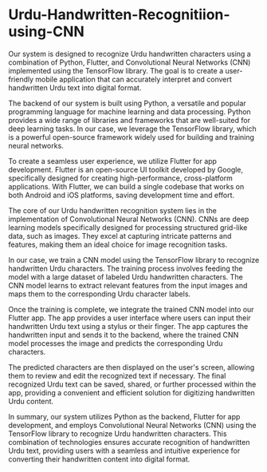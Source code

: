 # Urdu-Handwritten-Recognitiion-using-CNN
Our system is designed to recognize Urdu handwritten characters using a combination of Python, Flutter, and Convolutional Neural Networks (CNN) implemented using the TensorFlow library. The goal is to create a user-friendly mobile application that can accurately interpret and convert handwritten Urdu text into digital format.

The backend of our system is built using Python, a versatile and popular programming language for machine learning and data processing. Python provides a wide range of libraries and frameworks that are well-suited for deep learning tasks. In our case, we leverage the TensorFlow library, which is a powerful open-source framework widely used for building and training neural networks.

To create a seamless user experience, we utilize Flutter for app development. Flutter is an open-source UI toolkit developed by Google, specifically designed for creating high-performance, cross-platform applications. With Flutter, we can build a single codebase that works on both Android and iOS platforms, saving development time and effort.

The core of our Urdu handwritten recognition system lies in the implementation of Convolutional Neural Networks (CNN). CNNs are deep learning models specifically designed for processing structured grid-like data, such as images. They excel at capturing intricate patterns and features, making them an ideal choice for image recognition tasks.

In our case, we train a CNN model using the TensorFlow library to recognize handwritten Urdu characters. The training process involves feeding the model with a large dataset of labeled Urdu handwritten characters. The CNN model learns to extract relevant features from the input images and maps them to the corresponding Urdu character labels.

Once the training is complete, we integrate the trained CNN model into our Flutter app. The app provides a user interface where users can input their handwritten Urdu text using a stylus or their finger. The app captures the handwritten input and sends it to the backend, where the trained CNN model processes the image and predicts the corresponding Urdu characters.

The predicted characters are then displayed on the user's screen, allowing them to review and edit the recognized text if necessary. The final recognized Urdu text can be saved, shared, or further processed within the app, providing a convenient and efficient solution for digitizing handwritten Urdu content.

In summary, our system utilizes Python as the backend, Flutter for app development, and employs Convolutional Neural Networks (CNN) using the TensorFlow library to recognize Urdu handwritten characters. This combination of technologies ensures accurate recognition of handwritten Urdu text, providing users with a seamless and intuitive experience for converting their handwritten content into digital format.
